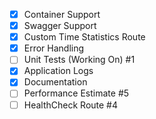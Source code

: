 - [X] Container Support
- [X] Swagger Support
- [X] Custom Time Statistics Route
- [X] Error Handling
- [ ] Unit Tests (Working On) #1
- [X] Application Logs
- [X] Documentation
- [ ] Performance Estimate #5
- [ ] HealthCheck Route #4 